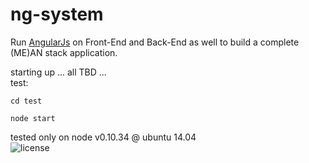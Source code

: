ng-system
=========

Run [AngularJs](https://angularjs.org/) on Front-End and Back-End as well to build a complete (ME)AN stack application.  

starting up ... all TBD ...  
test: 

    cd test

    node start

tested only on node v0.10.34 @ ubuntu 14.04  
![license](https://www.gnu.org/graphics/gplv3-88x31.png)
